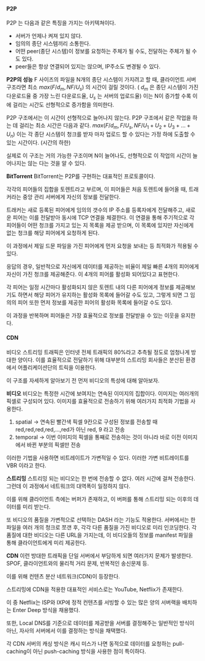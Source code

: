 
#### P2P
P2P 는 다음과 같은 특징을 가지는 아키텍쳐이다.

- 서버가 언제나 켜져 있지 않다.
- 임의의 종단 시스템끼리 소통한다.
- 어떤 peer(종단 시스템)이 정보를 요청하는 주체가 될 수도, 전달하는 주체가 될 수도 있다.
- peer들은 항상 연결되어 있지는 않으며, IP주소도 변경될 수 있다.

**P2P의 성능**
F 사이즈의 파일을 N개의 종단 시스템이 가지려고 할 때, 클라이언트 서버 구조라면 최소 
$max(F/d_m, NF/U_s)$ 의 시간이 걸릴 것이다.
( $d_m$ 은 종단 시스템이 가진 다운로드율 중 가장 느린 다운로드율, $U_s$ 는 서버의 업로드율)
이는 N이 증가할 수록 이에 걸리는 시간도 선형적으로 증가함을 의미한다.

P2P 구조에서는 이 시간이 선형적으로 늘어나지 않는다.
P2P 구조에서 같은 작업을 하는 데 걸리는 최소 시간은 다음과 같다.
$max(F/d_m, F/U_s, NF/U_1 + U_2 + U_3 + ... + U_n)$ 
이는 각 종단 시스템이 청크를 받자 마자 업로드 할 수 있다는 가정 하에 도출할 수 있는 시간이다. (시간의 하한) 

실제로 이 구조는 거의 가능한 구조이며 N이 늘어나도, 선형적으로 이 작업의 시간이 늘어나지는 않는 다는 것을 알 수 있다.

**BitTorrent**
BitTorrent는 P2P를 구현하는 대표적인 프로토콜이다.

각각의 피어들의 집합을 토렌트라고 부르며, 이 피어들은 처음 토렌트에 들어올 때, 트래커라는 중앙 관리 서버에게 자신의 정보를 전달한다.

트래커는 새로 등록된 피어에게 임의의 갯수의 IP 주소를 등록자에게 전달해주고, 새로운 피어는 이를 전달받아 동시에 TCP 연결을 체결한다. 
이 연결을 통해 주기적으로 각 피어들이 어떤 청크를 가지고 있는 지 목록을 제공 받으며, 이 목록에 있지만 자신에게 없는 청크를 해당 피어에게 요청하게 된다.

이 과정에서 제일 드문 파일을 가진 피어에게 먼저 요청을 보내는 등 최적화가 적용될 수 있다.

응답의 경우, 일반적으로 자신에게 데이터를 제공하는 비율이 제일 빠른 4개의 피어에게 자신이 가진 청크를 제공해준다. 이 4개의 피어를 활성화 되어있다고 표현한다.

각 피어는 일정 시간마다 활성화되지 않은 토렌트 내의 다른 피어에게 정보를 제공해보기도 하면서 해당 피어가 유지하는 활성화 목록에 들어갈 수도 있고, 그렇게 되면 그 임의의 피어 또한 먼저 정보를 제공한 피어의 활성화 목록에 들어갈 수도 있다.

이 과정을 반복하며 피어들은 가장 효율적으로 정보를 전달받을 수 있는 이웃을 유지한다.

#### CDN

비디오 스트리밍 트래픽은 인터넷 전체 트래픽의 80%라고 추측될 정도로 엄청나게 방대한 양이다.
이를 효율적으로 전달하기 위해 대부분의 스트리밍 회사들은 분산된 환경에서 어플리케이션단의 트릭을 이용한다.

이 구조를 자세하게 알아보기 전 먼저 비디오의 특성에 대해 알아보자.

**비디오**
비디오는 특정한 시간에 보여지는 연속된 이미지의 집합이다.
이미지는 여러개의 픽셀로 구성되어 있다. 
이미지를 효율적으로 전송하기 위해 여러가지 최적화 기법을 사용한다.
1. spatial -> 연속된 빨간색 픽셀 9칸으로 구성된 정보를 전송할 때 red,red,red,red,...,red가 아닌 red, 9 라고 전송
2. temporal -> 이번 이미지의 픽셀을 통째로 전송하는 것이 아니라 바로 이전 이미지에서 바뀐 부분의 픽셀만 전송

이러한 기법을 사용하면 비트레이트가 가변적일 수 있다.
이러한 가변 비트레이트를 VBR 이라고 한다.

**스트리밍**
스트리밍 되는 비디오는 한 번에 전송할 수 없다. 여러 시간에 걸쳐 전송한다. 그런데 이 과정에서 네트워크의 대역폭이 일정하지 않다.

이를 위해 클라이언트 측에는 버퍼가 존재하고, 이 버퍼를 통해 스트리밍 되는 이후의 데이터를 미리 받는다.

또 비디오의 품질을 가변적으로 선택하는 DASH 라는 기능도 적용한다.
서버에서는 한 파일을 여러 개의 청크로 쪼갠 후, 각각 다른 품질을 가진 비디오로 미리 인코딩한다.
각 품질에 대한 비디오는 다른 URL을 가지는데, 이 비디오들의 정보를 manifest 파일을 통해 클라이언트에게 미리 제공한다.

**CDN**
이런 방대한 트래픽을 단일 서버에서 부담하게 되면 여러가지 문제가 발생한다.
SPOF, 클라이언트와의 물리적 거리 문제, 반복적인 송신문제 등.

이를 위해 컨텐츠 분산 네트워크(CDN)이 등장한다.

스트리밍에 CDN을 적용한 대표적인 서비스로는 YouTube, Netflix가 존재한다.

이 중 Netflix는 ISP와 IXP에 정적 컨텐츠를 서빙할 수 있는 많은 양의 서버랙을 배치하는 Enter Deep 방식을 채용했다.

또한, Local DNS를 기준으로 데이터를 제공받을 서버를 결정해주는 일반적인 방식이 아닌, 자사의 서버에서 이를 결정하는 방식을 채택했다.

각 CDN 서버의 캐싱 방식은 캐시 미스가 나면 동적으로 데이터를 요청하는 pull-caching이 아닌 push-caching 방식을 사용한 점이 특이하다.

